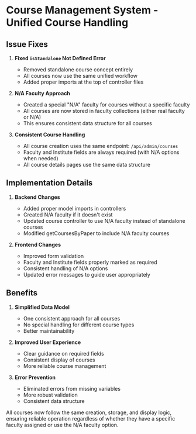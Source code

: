 # Course Management System - Unified Course Handling

## Issue Fixes

1. **Fixed `isStandalone` Not Defined Error**

   - Removed standalone course concept entirely
   - All courses now use the same unified workflow
   - Added proper imports at the top of controller files

2. **N/A Faculty Approach**

   - Created a special "N/A" faculty for courses without a specific faculty
   - All courses are now stored in faculty collections (either real faculty or N/A)
   - This ensures consistent data structure for all courses

3. **Consistent Course Handling**
   - All course creation uses the same endpoint: `/api/admin/courses`
   - Faculty and Institute fields are always required (with N/A options when needed)
   - All course details pages use the same data structure

## Implementation Details

1. **Backend Changes**

   - Added proper model imports in controllers
   - Created N/A faculty if it doesn't exist
   - Updated course controller to use N/A faculty instead of standalone courses
   - Modified getCoursesByPaper to include N/A faculty courses

2. **Frontend Changes**
   - Improved form validation
   - Faculty and Institute fields properly marked as required
   - Consistent handling of N/A options
   - Updated error messages to guide user appropriately

## Benefits

1. **Simplified Data Model**

   - One consistent approach for all courses
   - No special handling for different course types
   - Better maintainability

2. **Improved User Experience**

   - Clear guidance on required fields
   - Consistent display of courses
   - More reliable course management

3. **Error Prevention**
   - Eliminated errors from missing variables
   - More robust validation
   - Consistent data structure

All courses now follow the same creation, storage, and display logic, ensuring reliable operation regardless of whether they have a specific faculty assigned or use the N/A faculty option.
